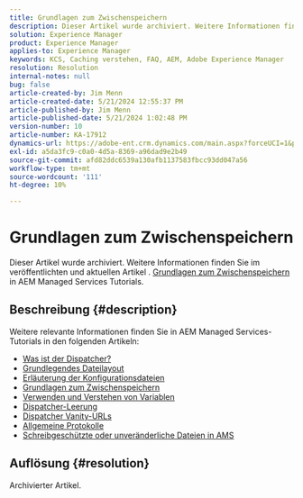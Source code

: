 ```yaml
---
title: Grundlagen zum Zwischenspeichern
description: Dieser Artikel wurde archiviert. Weitere Informationen finden Sie im veröffentlichten und aktuellen Artikel Zwischenspeicherung in AEM Managed Services-Tutorials.
solution: Experience Manager
product: Experience Manager
applies-to: Experience Manager
keywords: KCS, Caching verstehen, FAQ, AEM, Adobe Experience Manager
resolution: Resolution
internal-notes: null
bug: false
article-created-by: Jim Menn
article-created-date: 5/21/2024 12:55:37 PM
article-published-by: Jim Menn
article-published-date: 5/21/2024 1:02:48 PM
version-number: 10
article-number: KA-17912
dynamics-url: https://adobe-ent.crm.dynamics.com/main.aspx?forceUCI=1&pagetype=entityrecord&etn=knowledgearticle&id=bbf9b468-7117-ef11-9f8a-6045bd006268
exl-id: a5da3fc9-c0a0-4d5a-8369-a96dad9e2b49
source-git-commit: afd82ddc6539a130afb1137583fbcc93dd047a56
workflow-type: tm+mt
source-wordcount: '111'
ht-degree: 10%

---
```


# Grundlagen zum Zwischenspeichern


Dieser Artikel wurde archiviert. Weitere Informationen finden Sie im veröffentlichten und aktuellen Artikel . [Grundlagen zum Zwischenspeichern](https://experienceleague.adobe.com/docs/experience-manager-learn/ams/dispatcher/understanding-cache.html) in AEM Managed Services Tutorials.

## Beschreibung {#description}


Weitere relevante Informationen finden Sie in AEM Managed Services-Tutorials in den folgenden Artikeln:

- [Was ist der Dispatcher?](https://experienceleague.adobe.com/docs/experience-manager-learn/ams/dispatcher/what-is-the-dispatcher.html)
- [Grundlegendes Dateilayout](https://experienceleague.adobe.com/docs/experience-manager-learn/ams/dispatcher/basic-file-layout.html?lang=en)
- [Erläuterung der Konfigurationsdateien](https://experienceleague.adobe.com/docs/experience-manager-learn/ams/dispatcher/explanation-config-files.html)
- [Grundlagen zum Zwischenspeichern](https://experienceleague.adobe.com/docs/experience-manager-learn/ams/dispatcher/understanding-cache.html)
- [Verwenden und Verstehen von Variablen](https://experienceleague.adobe.com/docs/experience-manager-learn/ams/dispatcher/variables.html)
- [Dispatcher-Leerung](https://experienceleague.adobe.com/docs/experience-manager-learn/ams/dispatcher/disp-flushing.html)
- [Dispatcher Vanity-URLs](https://experienceleague.adobe.com/docs/experience-manager-learn/ams/dispatcher/disp-vanity-url.html)
- [Allgemeine Protokolle](https://experienceleague.adobe.com/docs/experience-manager-learn/ams/dispatcher/common-logs.html)
- [Schreibgeschützte oder unveränderliche Dateien in AMS](https://experienceleague.adobe.com/docs/experience-manager-learn/ams/dispatcher/immutable-files.html)



## Auflösung {#resolution}


Archivierter Artikel.
